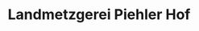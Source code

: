 ---
title: "Landmetzgerei Piehler Hof"
url: /schwarzenfeld/landmetzgerei-piehler-hof/
shop: Metzgerei
---